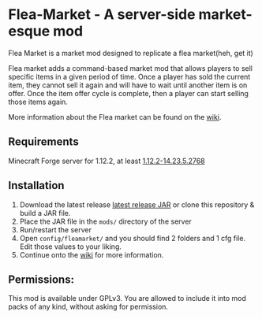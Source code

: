 # Flea-Market - A server-side market-esque mod

Flea Market is a market mod designed to replicate a flea market(heh, get it)

Flea market adds a command-based market mod that allows players to sell specific items in a given period of time. Once a player has sold the current item, they cannot sell it again and will have to wait until another item is on offer. Once the item offer cycle is complete, then a player can start selling those items again.

More information about the Flea market can be found on the [wiki](https://github.com/zellfrey/FleaMarket/wiki).

## Requirements
 Minecraft Forge server for 1.12.2, at least [1.12.2-14.23.5.2768](https://files.minecraftforge.net/maven/net/minecraftforge/forge/index_1.12.2.html)
 
## Installation
1. Download the latest release  [latest release JAR](https://www.curseforge.com/minecraft/mc-mods) or clone this repository & build a JAR file.
2. Place the JAR file in the `mods/` directory of the server
3. Run/restart the server
4. Open `config/fleamarket/` and you should find 2 folders and 1 cfg file. Edit those values to your liking. 
5. Continue onto the [wiki](https://github.com/zellfrey/FleaMarket/wiki) for more information.

## Permissions:
This mod is available under GPLv3.
You are allowed to include it into mod packs of any kind, without asking for permission.
